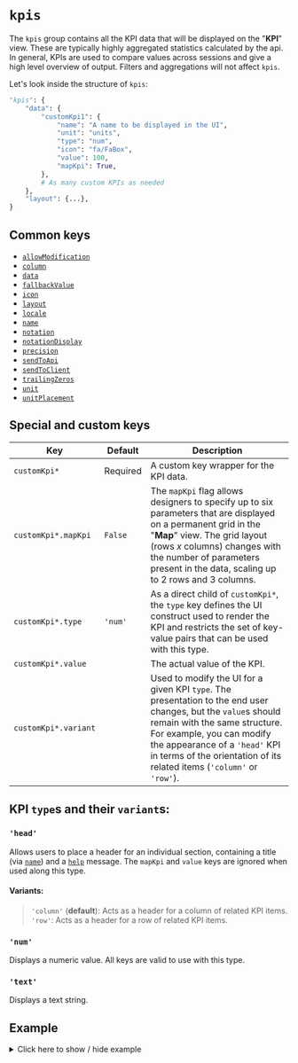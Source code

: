 # `kpis`
The `kpis` group contains all the KPI data that will be displayed on the "**KPI**" view. These are typically highly aggregated statistics calculated by the api. In general, KPIs are used to compare values across sessions and give a high level overview of output. Filters and aggregations will not affect `kpis`.

Let's look inside the structure of `kpis`:
```py
"kpis": {
    "data": {
        "customKpi1": {
            "name": "A name to be displayed in the UI",
            "unit": "units",
            "type": "num",
            "icon": "fa/FaBox",
            "value": 100,
            "mapKpi": True,
        },
        # As many custom KPIs as needed
    },
    "layout": {...},
}
```

## Common keys
- [`allowModification`](../common_keys/common_keys.md#allowModification)
- [`column`](../common_keys/common_keys.md#column)
- [`data`](../common_keys/common_keys.md#data)
- [`fallbackValue`](../common_keys/common_keys.md#fallback-value)
- [`icon`](../common_keys/common_keys.md#icon)
- [`layout`](../common_keys/layout.md)
- [`locale`](../common_keys/common_keys.md#locale)
- [`name`](../common_keys/common_keys.md#name)
- [`notation`](../common_keys/common_keys.md#notation)
- [`notationDisplay`](../common_keys/common_keys.md#notation-display)
- [`precision`](../common_keys/common_keys.md#precision)
- [`sendToApi`](../common_keys/common_keys.md#sendToApi)
- [`sendToClient`](../common_keys/common_keys.md#sendToClient)
- [`trailingZeros`](../common_keys/common_keys.md#trailing-zeros)
- [`unit`](../common_keys/common_keys.md#unit)
- [`unitPlacement`](../common_keys/common_keys.md#unit-placement)

## Special and custom keys
Key | Default | Description
--- | ------- | -----------
`customKpi*` | Required | A custom key wrapper for the KPI data.
`customKpi*.mapKpi` | `False` | The `mapKpi` flag allows designers to specify up to six parameters that are displayed on a permanent grid in the "**Map**" view. The grid layout (rows *x* columns) changes with the number of parameters present in the data, scaling up to 2 rows and 3 columns.
`customKpi*.type` | `'num'` | As a direct child of `customKpi*`, the `type` key defines the UI construct used to render the KPI and restricts the set of key-value pairs that can be used with this type.
`customKpi*.value` | | The actual value of the KPI.
<a name="variant">`customKpi*.variant`</a> | | Used to modify the UI for a given KPI `type`. The presentation to the end user changes, but the `value`s should remain with the same structure. For example, you can modify the appearance of a `'head'` KPI in terms of the orientation of its related items (`'column'` or `'row'`).

## KPI `type`s and their `variant`s:

### `'head'`
Allows users to place a header for an individual section, containing a title (via [`name`](common_keys.md#name)) and a [`help`](#help) message. The `mapKpi` and `value` keys are ignored when used along this type.
#### Variants:
>`'column'` (**default**): Acts as a header for a column of related KPI items.<br>
`'row'`: Acts as a header for a row of related KPI items.<br>

### `'num'`
Displays a numeric value. All keys are valid to use with this type.

### `'text'`
Displays a text string.

## Example

<details>
  <summary>Click here to show / hide example</summary>

```py
"kpis": {
    "data": {
        "kpiHeader1": {
            "type": "head",
            "name": "Example KPI Header 1",
            "icon": "bs/BsInboxes",
        },
        "kpiHeader2": {
            "type": "head",
            "name": "Example KPI Header 2",
            "icon": "bs/BsTruck",
        },
        "key1": {
            "name": "KPI Example 1",
            "value": 18,
            "icon": "bs/BsFillEmojiFrownFill",
            "mapKpi": True,
            "precision": 0,
            "unit": "frowns",
        },
        "key2": {
            "name": "KPI Example 2",
            "icon": "bs/BsFillEmojiSmileFill",
            "value": 32,
            "mapKpi": True,
            "precision": 0,
            "unit": "smiles",
        },
        "key3": {
            "name": "KPI Example 3",
            "icon": "bs/BsInboxes",
            "value": 100,
            "precision": 4,
            "trailingZeros": True,
            "unit": "units",
        },
        "key4": {
            "name": "A Big Number",
            "icon": "bs/BsTruck",
            "value": 10000000000000,
            "precision": 0,
            "unit": "units",
        },
        "key5": {
            "name": "A Really Big Number",
            "icon": "md/MdExpand",
            "value": 9007199254740991,
            "precision": 2,
            "trailingZeros": False,
            "unit": "$",
            "unitPlacement": "before",
        },
    },
    "layout": {
        "type": "grid",
        "numColumns": "auto",
        "numRows": "auto",
        "data": {
            "col1Row1": {
                "type": "item",
                "itemId": "kpiHeader1",
                "column": 1,
                "row": 1,
            },
            "col1Row2": {
                "type": "item",
                "itemId": "key1",
                "column": 1,
                "row": 2,
            },
            "col1Row3": {
                "type": "item",
                "itemId": "key4",
                "column": 1,
                "row": 3,
            },
            "col1Row4": {
                "type": "item",
                "itemId": "key5",
                "column": 1,
                "row": 4,
            },
            "col2Row1": {
                "type": "item",
                "itemId": "kpiHeader2",
                "column": 2,
                "row": 1,
            },
            "col2Row2": {
                "type": "item",
                "itemId": "key2",
                "column": 2,
                "row": 2,
            },
            "col2Row3": {
                "type": "item",
                "itemId": "key3",
                "column": 2,
                "row": 3,
            },
        },
    },
},
```
</details>
